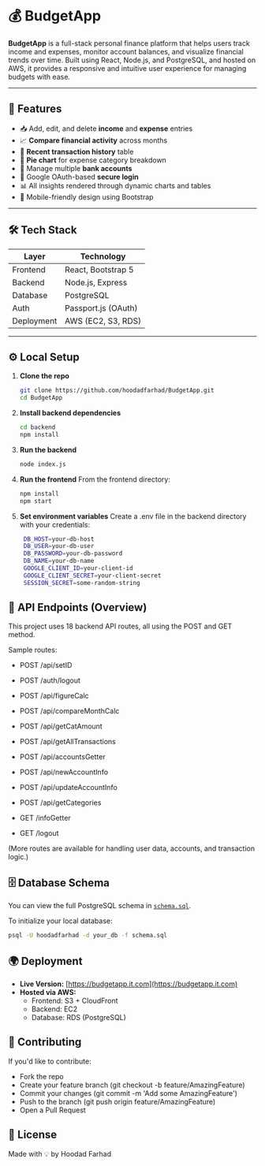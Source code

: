 # 💰 BudgetApp

**BudgetApp** is a full-stack personal finance platform that helps users track income and expenses, monitor account balances, and visualize financial trends over time. Built using React, Node.js, and PostgreSQL, and hosted on AWS, it provides a responsive and intuitive user experience for managing budgets with ease.

---

## 🚀 Features

- 📥 Add, edit, and delete **income** and **expense** entries
- 📈 **Compare financial activity** across months
- 🧾 **Recent transaction history** table
- 🧠 **Pie chart** for expense category breakdown
- 🏦 Manage multiple **bank accounts**
- 🔐 Google OAuth-based **secure login**
- 📊 All insights rendered through dynamic charts and tables
- 📱 Mobile-friendly design using Bootstrap

---

## 🛠️ Tech Stack

| Layer       | Technology           |
|-------------|----------------------|
| Frontend    | React, Bootstrap 5   |
| Backend     | Node.js, Express     |
| Database    | PostgreSQL           |
| Auth        | Passport.js (OAuth)  |
| Deployment  | AWS (EC2, S3, RDS)   |

---

## ⚙️ Local Setup

1. **Clone the repo**

   ```bash
   git clone https://github.com/hoodadfarhad/BudgetApp.git
   cd BudgetApp


2. **Install backend dependencies**

   ```bash
   cd backend
   npm install

3. **Run the backend**
   
   ```bash
   node index.js

5. **Run the frontend**
  From the frontend directory:

    ```bash
    npm install
    npm start

4. **Set environment variables**
Create a .env file in the backend directory with your credentials:

   ```bash
    DB_HOST=your-db-host
    DB_USER=your-db-user
    DB_PASSWORD=your-db-password
    DB_NAME=your-db-name
    GOOGLE_CLIENT_ID=your-client-id
    GOOGLE_CLIENT_SECRET=your-client-secret
    SESSION_SECRET=some-random-string


## 🔌 API Endpoints (Overview)

This project uses 18 backend API routes, all using the POST and GET method.

Sample routes:

- POST /api/setID
- POST /auth/logout
- POST /api/figureCalc
- POST /api/compareMonthCalc
- POST /api/getCatAmount
- POST /api/getAllTransactions
- POST /api/accountsGetter
- POST /api/newAccountInfo
- POST /api/updateAccountInfo
- POST /api/getCategories
  
- GET  /infoGetter
- GET  /logout

(More routes are available for handling user data, accounts, and transaction logic.)


## 🗄️ Database Schema

You can view the full PostgreSQL schema in [`schema.sql`](https://github.com/hoodadfarhad/BudgetApp/blob/main/schema.sql).

To initialize your local database:

```bash
psql -U hoodadfarhad -d your_db -f schema.sql
```


## 🌍 Deployment

- **Live Version:** [https://budgetapp.it.com](https://budgetapp.it.com)  
- **Hosted via AWS:**
  - Frontend: S3 + CloudFront  
  - Backend: EC2  
  - Database: RDS (PostgreSQL)

## 🤝 Contributing

If you'd like to contribute:

- Fork the repo
- Create your feature branch (git checkout -b feature/AmazingFeature)
- Commit your changes (git commit -m 'Add some AmazingFeature')
- Push to the branch (git push origin feature/AmazingFeature)
- Open a Pull Request
  
## 📄 License


Made with 💡 by Hoodad Farhad
